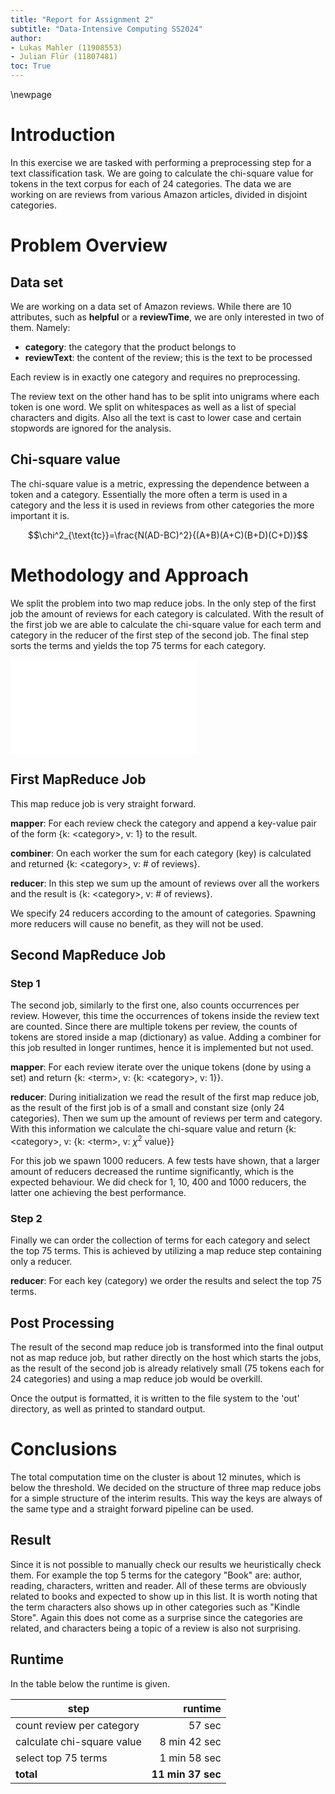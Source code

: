 ```yaml
---
title: "Report for Assignment 2"
subtitle: "Data-Intensive Computing SS2024"
author:
- Lukas Mahler (11908553)
- Julian Flür (11807481)
toc: True
---
```


\newpage

# Introduction

In this exercise we are tasked with performing a preprocessing step for a text classification task.
We are going to calculate the chi-square value for tokens in the text corpus for each of 24 categories.
The data we are working on are reviews from various Amazon articles, divided in disjoint categories.

# Problem Overview

## Data set

We are working on a data set of Amazon reviews.
While there are 10 attributes, such as **helpful** or a **reviewTime**, we are only interested in two of them.
Namely:

- **category**: the category that the product belongs to
- **reviewText**: the content of the review; this is the text to be processed

Each review is in exactly one category and requires no preprocessing.

The review text on the other hand has to be split into unigrams where each token is one word.
We split on whitespaces as well as a list of special characters and digits.
Also all the text is cast to lower case and certain stopwords are ignored for the analysis.

## Chi-square value

The chi-square value is a metric, expressing the dependence between a token and a category.
Essentially the more often a term is used in a category and the less it is used in reviews from other categories the more important it is.

$$\chi^2_{\text{tc}}=\frac{N(AD-BC)^2}{(A+B)(A+C)(B+D)(C+D)}$$

# Methodology and Approach

We split the problem into two map reduce jobs.
In the only step of the first job the amount of reviews for each category is calculated.
With the result of the first job we are able to calculate the chi-square value for each term and category in the reducer of the first step of the second job.
The final step sorts the terms and yields the top 75 terms for each category.

![](figures/jobs.drawio.pdf)

## First MapReduce Job

This map reduce job is very straight forward.

**mapper**: For each review check the category and append a key-value pair of the form {k: \<category\>, v: 1} to the result.

**combiner**: On each worker the sum for each category (key) is calculated and returned {k: \<category\>, v: # of reviews}.

**reducer**: In this step we sum up the amount of reviews over all the workers and the result is {k: \<category\>, v: # of reviews}.

We specify 24 reducers according to the amount of categories. Spawning more reducers will cause no benefit, as they will not be used.

## Second MapReduce Job

### Step 1

The second job, similarly to the first one, also counts occurrences per review. However, this time the occurrences of tokens inside the review text are counted. Since there are multiple tokens per review, the counts of tokens are stored inside a map (dictionary) as value.
Adding a combiner for this job resulted in longer runtimes, hence it is implemented but not used.

**mapper**: For each review iterate over the unique tokens (done by using a set) and return {k: \<term\>, v: {k: \<category\>, v: 1}}.

**reducer**: During initialization we read the result of the first map reduce job, as the result of the first job is of a small and constant size (only 24 categories).
Then we sum up the amount of reviews per term and category.
With this information we calculate the chi-square value and return {k: \<category\>, v: {k: \<term\>, v: $\chi^2$ value}}

For this job we spawn 1000 reducers.
A few tests have shown, that a larger amount of reducers decreased the runtime significantly, which is the expected behaviour.
We did check for 1, 10, 400 and 1000 reducers, the latter one achieving the best performance.

### Step 2

Finally we can order the collection of terms for each category and select the top 75 terms.
This is achieved by utilizing a map reduce step containing only a reducer.

**reducer**: For each key (category) we order the results and select the top 75 terms.

## Post Processing
The result of the second map reduce job is transformed into the final output not as map reduce job,
but rather directly on the host which starts the jobs, as the result of the second job is already relatively
small (75 tokens each for 24 categories) and using a map reduce job would be overkill.

Once the output is formatted, it is written to the file system to the 'out' directory, as well as printed to standard output.

# Conclusions

The total computation time on the cluster is about 12 minutes, which is below the threshold.
We decided on the structure of three map reduce jobs for a simple structure of the interim results.
This way the keys are always of the same type and a straight forward pipeline can be used.

## Result

Since it is not possible to manually check our results we heuristically check them.
For example the top 5 terms for the category "Book" are: author, reading, characters, written and reader.
All of these terms are obviously related to books and expected to show up in this list.
It is worth noting that the term characters also shows up in other categories such as "Kindle Store".
Again this does not come as a surprise since the categories are related, and characters being a topic of a review is also not surprising.

## Runtime

In the table below the runtime is given.

| step                           | runtime           |
|--------------------------------|------------------:|
| count review per category      | 57 sec            |
| calculate chi-square value     | 8 min 42 sec      |
| select top 75 terms            | 1 min 58 sec      |
| **total**                      | **11 min 37 sec** |
